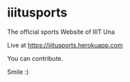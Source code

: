 # iiitusports
The official sports Website of IIIT Una

Live at 
https://iiitusports.herokuapp.com

You can contribute.

Smile :)
